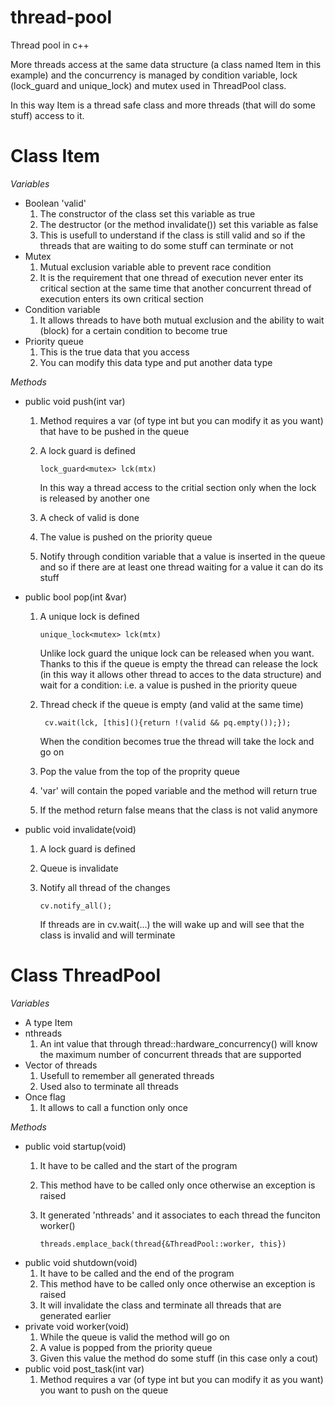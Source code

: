 # thread-pool
Thread pool in c++

More threads access at the same data structure (a class named Item in this example) and the concurrency is managed by condition variable, lock (lock_guard and unique_lock) and mutex used in ThreadPool class. 

In this way Item is a thread safe class and more threads (that will do some stuff) access to it.

# Class Item
*Variables*
- Boolean 'valid'
  1. The constructor of the class set this variable as true
  2. The destructor (or the method invalidate()) set this variable as false
  3. This is usefull to understand if the class is still valid and so if the threads that are waiting to do some stuff can terminate or not
- Mutex
  1. Mutual exclusion variable able to prevent race condition
  2. It is the requirement that one thread of execution never enter its critical section at the same time that another concurrent thread of execution enters its own critical section
- Condition variable
  1. It allows threads to have both mutual exclusion and the ability to wait (block) for a certain condition to become true
- Priority queue
  1. This is the true data that you access
  2. You can modify this data type and put another data type
  
*Methods*
- public void push(int var)
  1. Method requires a var (of type int but you can modify it as you want) that have to be pushed in the queue
  2. A lock guard is defined
                
         lock_guard<mutex> lck(mtx)
         
     In this way a thread access to the critial section only when the lock is released by another one 
  3. A check of valid is done
  4. The value is pushed on the priority queue
  5. Notify through condition variable that a value is inserted in the queue and so if there are at least one thread waiting for a value it can do its stuff
- public bool pop(int &var)
  1. A unique lock is defined
  
         unique_lock<mutex> lck(mtx)
         
     Unlike lock guard the unique lock can be released when you want. Thanks to this if the queue is empty the thread can release the lock (in this way it allows other thread to acces to the data structure) and wait for a condition: i.e. a value is pushed in the priority queue
  2. Thread check if the queue is empty (and valid at the same time) 
     
          cv.wait(lck, [this](){return !(valid && pq.empty());});
          
     When the condition becomes true the thread will take the lock and go on
  3. Pop the value from the top of the proprity queue
  4. 'var' will contain the poped variable and the method will return true
  5. If the method return false means that the class is not valid anymore
- public void invalidate(void)
  1. A lock guard is defined
  2. Queue is invalidate
  3. Notify all thread of the changes 
  
         cv.notify_all();
         
     If threads are in cv.wait(...) the will wake up and will see that the class is invalid and will terminate
     
# Class ThreadPool
*Variables*
- A type Item
- nthreads
  1. An int value that through thread::hardware_concurrency() will know the maximum number of concurrent threads that are supported
- Vector of threads
  1. Usefull to remember all generated threads
  2. Used also to terminate all threads
- Once flag
  1. It allows to call a function only once
  
*Methods*
- public void startup(void)
  1. It have to be called and the start of the program
  2. This method have to be called only once otherwise an exception is raised
  3. It generated 'nthreads' and it associates to each thread the funciton worker()
  
         threads.emplace_back(thread{&ThreadPool::worker, this})

- public void shutdown(void)
  1. It have to be called and the end of the program
  2. This method have to be called only once otherwise an exception is raised
  3. It will invalidate the class and terminate all threads that are generated earlier
- private void worker(void) 
  1. While the queue is valid the method will go on
  2. A value is popped from the priority queue
  3. Given this value the method do some stuff (in this case only a cout)
- public void post_task(int var)
  1. Method requires a var (of type int but you can modify it as you want) you want to push on the queue
